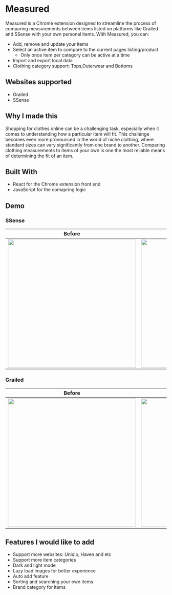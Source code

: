 # Measured

Measured is a Chrome extension designed to streamline the process of comparing measurements between items listed on platforms like Grailed and SSense with your own personal items. With Measured, you can:
 - Add, remove and update your items
 - Select an active item to compare to the current pages listing/product
     - Only once item per category can be active at a time
 - Import and export local data
 - Clothing category support: Tops,Outerwear and Bottoms 

## Websites supported 
 - Grailed
 - SSense
   
## Why I made this 

Shopping for clothes online can be a challenging task, especially when it comes to understanding how a particular item will fit. This challenge becomes even more pronounced in the world of niche clothing, where standard sizes can vary significantly from one brand to another. Comparing clothing measurements to items of your own is one the most reliable means of determining the fit of an item.

## Built With
 - React for the Chrome extension front end
 - JavaScript for the comapring logic

## Demo
### SSense
Before                     | After
:-------------------------:|:-------------------------:
<img src="https://github.com/aladores/measured/blob/main/readme_assets/ssense_before.jpg" width="400" > | <img src="https://github.com/aladores/measured/blob/main/readme_assets/ssense_after.jpg" width="400" >

### Grailed
Before                     | After
:-------------------------:|:-------------------------:
<img src="https://github.com/aladores/measured/blob/main/readme_assets/grailed_before.jpg" width="400" > | <img src="https://github.com/aladores/measured/blob/main/readme_assets/grailed_after.jpg" width="400" >


## Features I would like to add
 - Support more websites: Uniqlo, Haven and etc
 - Support more item categories
 - Dark and light mode
 - Lazy load images for better experience
 - Auto add feature
 - Sorting and searching your own items
 - Brand category for items
